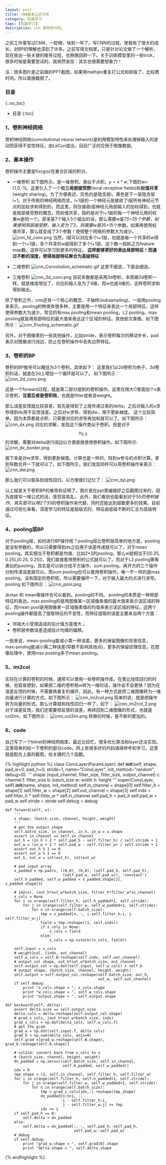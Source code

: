 ```yaml
---
layout: post
title: CNN基本公式分析
category: 机器学习
tags: [机器学习]
description: cnn 推导和代码。
---
```


之前工作里写过CNN，一眨眼，快到一年了。写CNN的过程，使我有了很大的成长，对BP的理解也深刻了许多。之前写得文档里，只是针对论文做了一个解析，现在放出一些关键的推导过程，也稍微回顾一下。关于训练模型里的一些trick，很多时候是需要尝试的，我突然发现：其实也很需要想象力！

<!-- more -->

注：很多图片是之前做的PPT截图，如果用mathjex重复打公式和排版了，比较费时间，所以直接截图了。

### 目录
{:.no_toc}

* 目录
{:toc}

### 1、卷积神经网络
卷积神经网络(convolutional neural network)是利用模型特性来处理掉输入的波动而获得不变性特征，由LeCun提出，目前广泛的应用于图像数据。

### 2、基本操作
卷积操作主要是f(x)g(x)在重合区域的积分。

- 一维卷积
如下图所示，是一维卷积。类似于点积，$y = x*w$,下图的w=[1,0,-1]。这里引入了一个概念**局部接受野**(local receptive fields)和**权值共享**(weight sharing)。为了方便表述，灰色的是隐含层i，黄色是下一层隐含层i+1。对于传统的神经网络而言，i+1层的一个神经元是接收了i层所有神经元节点的加权求和得到的，而这里，则仅接收i层神经元局部输入的加权得到，也就是局部接受野的概念。而权值共享，指的是对于i+1层的每一个神经元用的权重w是同一个。原来是7个输入5个输出的话，那么需要w是7*5=35个参数，如果使用局部接受野，输入变为了3，则需要w是3*5=15个参数。如果再使用权值共享，那么就变成了3个参数！使得整个网络的参数大为减少。
![cnn_1d_conv.png](/images/resources/10E3EC6F5459DAB4DF6EE2BF91C40893.png)
当然，i层可以对应多个i+1层，也就是每一个共享的w得到一个i+1层，多个共享的w就得到了多个i+1层，这个数一般称之为feature map数。这样可以学习到更多的特征。
**这样能够更好的表达局部特征！而通过不断的深度，使得局部特征聚合为高级特征**

- 二维卷积
![cnn_Convolution_schematic.gif](/images/resources/6428CF505AC1E9E1CF462E1EC8FE9A68.gif)
这里不细说，下面会细说。
- 三维卷积
![cnn_3d_conv.png](/images/resources/022F46245633AB65AB41B2D92495B029.png)
目前多数都是采用3d卷积，本质跟2d卷积一样。就是维度增加了，对应的输入变为了4维，而w也是4维的，这样卷积求和得到输出。

除了卷积之外，cnn还有一个核心的概念，子抽样(subsampling)，一般用pooling来表示。pooling的种类有很多种，主要是用一个特征来表达一个局部特征，这样使得参数大为减少。常见的有max pooling和mean pooling，L2 pooling。max pooling就是用局部特征的最大值来表达这个区域的特征。其他依次类推。如下图所示：
![cnn_Pooling_schematic.gif](/images/resources/15E89EC6A866BE1F7130655527079786.gif)

另外，对于图像里的一些其他操作，比如stride，表示卷积每次的移动步长，pad表示对图像进行阔边，防止在卷积操作中丢失边界特征。

### 3、卷积的BP
卷积的BP推导可以概括为3个卷积。具体如下：
这里我们以2d卷积为例子，3d卷积的话，就是在2d上增加一个循环就可以了。
如下图所示：
![cnn_2d_conv.png](/images/resources/7FC001F724D84D809C9BBDC5E80F056F.png)

这是一个forward过程，就是第二部分提到的卷积操作。这里仅用大O里面加个x表示卷积，**注意后者是卷积核**，也就是filter或者说weight。

那么误差反馈就比较容易，首先是得到了上层传递过来的delta，之后对输入的x求导得到dx用于反馈误差。之后对w求导，得到dw，用于更新梯度。
这个比较简单，因为本质都是点积，只需要对应的求导再加和就可以了。如下图所示：
![cnn_dx.png](/images/resources/F6DFFFFB6C410C24BCCA4C2344859341.png)
对应的求解，发现这个操作类似于卷积。但是对于$$x_{0,0}$$的求解，需要对delta进行阔边以方便直接使用卷积操作。如下图所示:
![cnn_dx_border.png](/images/resources/35084C61F6054650799EF3F4AAB13547.png)

接下来是对w求导，得到更新梯度。计算也是一样的，找到w参与的点积计算，拿到导数合并一下就可以了。如下图所示，我们发现同样可以用卷积操作来表示：
![cnn_dw.png](/images/resources/77F6D0CAEF03A74792206A9108A255F8.png)

那么我们可以联系到线性回归，以方便我们记忆了：
![cnn_bp.png](/images/resources/14E38024DDCCF1F8EF54200727E1CC4B.png)

以上就是关于卷积BP的推导和证明了。图片是在ppt里编辑好之后截图过来的，因为直接写一堆公式的话，感觉容易乱。
此外，我们看到也能看到对于5*5的卷积操作，其实是可以用2个3*3的卷积操作来代替，同时还能达到层数更多的效果。目前通过可视化来看，深度学习的特征是层级式的，特征由低级不断的汇总为高级特征。

### 4、pooling层BP
对于pooling层，如何进行BP操作呢？pooling层比卷积层简单的地方是，pooling是没有参数的，所以只需要得到dx之后用于误差传递就可以了。对于mean pooling，其实相当于卷积都是均值，比如2*2的pooling，那么w就相当于[[0.25, 0.25],[0.25, 0.25]]，我们直接套用卷积的公式就可以了。而对于L2 pooling等等类似的pooling，其实是可以拆分成平方操作，sum pooling，再开方的三个操作分别传递误差就可以，而sum pooling也可以套用卷积操作。唯一不一样的是max pooling，没有固定的卷积核，所以需要循环一下，对于输入最大的点进行求导。pooling 如下图所示：
![cnn_pool.png](/images/resources/3EF9D4182D98F98AB13C5C7727B42625.png)

从max 和 mean等操作也可以看到，pooling的不同。
pooling的本质是一种局部特征的表达。max pooling的是用图像某一区域像素值的最大值来表示该区域的特征，而mean pool是用图像某一区域像素值的均值来表示该区域的特征。这两个pooling操作都提高了提取特征的不变性，而特征提取的误差主要来自两个方面：
- 邻域大小受限造成的估计值方差增大；
- 卷积层参数误差造成估计均值的偏移。

一般来说，mean-pooling能减小第一种误差，更多的保留图像的背景信息，max-pooling能减小第二种误差(导数不影响其他点)，更多的保留纹理信息。在图像处理中，使用max pooling多于mean pooling。

### 5、im2col
实际在计算的卷积的时候，通常可以使用一些卷积操作库。在类比线性回归的时候，也容易想到，如果把二维的卷积核w转为一维的话，操作会不会更快？因为在误差反馈的时候，不需要再重复的循环。因此，有一种方式是把二维图像转为一维向量进行计算的方式。如下图所示：
![cnn_im2col.png](/images/resources/816D06A4807B9E919FEEAA56CF5A7CFF.png)
简单的说，就是把操作转为向量的形式。那么计算就和线性回归一样了，如下：
![cnn_im2col_2.png](/images/resources/0CE2357E0F8B6E4C2F2F07BF786F44C8.png)
对于误差反馈，我们还需要把反馈的误差，再转回到二维图像的形式，也就是col2im，如下图所示：
![cnn_col2im.png](/images/resources/C0C1F910B0C7896FB57401FCBDA3B5E9.png)
转换的时候，是不断的累加的。

### 6、code
自己写了一个kitnet的神经网络库，最近比较忙，很多优化算法和layer还没实现。这里简单的给一下卷积的部分code。网上有很多好的代码值得参考和学习，这里就是配合上面的截图，给关键的几个函数。

{% highlight python %}
class ConvLayer(ParamLayer):
    def __init__(self, shape, pad_w=0, pad_h=0, stride=1,
                 name="ConvLayer", init_method="random", debug=0):
        '''
        shape (input_channel, filter_size, filter_size, output_channel)
        c: channel
        f: filter_size
        b: batch_size
        w: width
        h: height
        '''
        super(ConvLayer, self).__init__(name, shape, init_method)
        self.in_channel = shape[0]
        self.filter_h = shape[1]
        self.filter_w = shape[2]
        self.out_channel = shape[3]
        self.indx = self.filter_h * self.filter_w * self.in_channel
        self.pad_h = pad_h
        self.pad_w = pad_w
        self.stride = stride
        self.debug = debug

    def forward(self, x):
        '''
        x shape: (batch_size, channel, height, weight)
        '''
        # get the output shape
        self.batch_size, in_channel, in_h, in_w = x.shape
        assert in_channel == self.in_channel
        out_h = (in_h + 2 * self.pad_h - self.filter_h) / self.stride + 1
        out_w = (in_w + 2 * self.pad_w - self.filter_w) / self.stride + 1
        assert out_h % 1 == 0
        assert out_w % 1 == 0
        out_h, out_w = int(out_h), int(out_w)

        # pad input array
        x_padded = np.pad(x, ((0,0), (0,0), (self.pad_h, self.pad_h),
                              (self.pad_w, self.pad_w)), 'constant')
        self.h_padded, self.w_padded = x_padded.shape[2], x_padded.shape[3]

        # im2col, (out_h*out_w*batch_size, filter_h*filter_w*in_channel)
        x_cols = None
        for i in xrange(self.filter_h, self.h_padded+1, self.stride):
            for j in xrange(self.filter_w, self.w_padded+1, self.stride):
                for n in xrange(self.batch_size):
                    tmp = x_padded[n, :, i-self.filter_h:i, j-self.filter_w:j]
                    field = tmp.reshape((1, self.indx))
                    if x_cols is None:
                        x_cols = field
                    else:
                        x_cols = np.vstack((x_cols, field))

        self.input = x_cols
        # weight2col, (indx, out_channel)
        self.w_cols = self.W.reshape(self.indx, self.out_channel)
        # output_col shape, out_h*out_w*batch_size, out_channel
        self.output_col = np.dot(self.input, self.w_cols) + self.b
        # output shape, (batch_size, channel, height, weight)
        self.output = self.output_col.reshape(self.batch_size, out_h,
                                              out_w, self.out_channel)
        if self.debug:
            print "x_cols.shape = ", x_cols.shape
            print "w_cols.shape = ", self.w_cols.shape
            print "output.shape = ", self.output.shape

    def backward(self, delta):
        assert delta.size == self.output.size
        delta_cols = delta.reshape(self.output_col.shape)
        # grad_x_cols, (out_h*out_w*batch_size, indx)
        grad_x_cols = np.dot(delta_cols, self.w_cols.T)
        # get the grad
        grad_w = np.dot(self.input.T, delta_cols)
        grad_b = np.sum(delta_cols, axis=0)
        self.grad =[grad_w.reshape(self.W.shape), grad_b.reshape(self.b.shape)]

        # col2im: convert back from x_cols to x
        # (batch_size, channel, height, weight)
        dx_padded = np.zeros((self.batch_size, self.in_channel,
                              self.h_padded, self.w_padded))
        idx = 0
        tmp_shape = (1, self.in_channel, self.filter_h, self.filter_w)
        for i in xrange(self.filter_h, self.h_padded+1, self.stride):
            for j in xrange(self.filter_w, self.w_padded+1, self.stride):
                for n in xrange(self.batch_size):
                    tmp = grad_x_cols[idx,:].reshape(tmp_shape)
                    dx_padded[n:n+1, :,
                              i - self.filter_h:i,
                              j - self.filter_w:j] += tmp
                    idx += 1
        if self.pad_h == 0:
            self.delta = dx_padded
        else:
            self.delta = dx_padded[:, :, self.pad_h:-self.pad_h,
                                   self.pad_w:-self.pad_w]
        # debug
        if self.debug:
            print "grad_w.shape = ", self.grad[0].shape
            print "delta.shape = ", self.delta.shape

{% endhighlight %}
